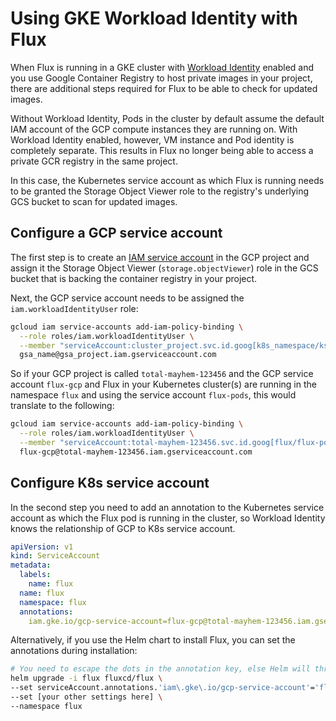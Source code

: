 # Using GKE Workload Identity with Flux

When Flux is running in a GKE cluster with [Workload Identity](https://cloud.google.com/kubernetes-engine/docs/how-to/workload-identity) enabled and you use Google Container Registry to host private images in your project, there are additional steps required for Flux to be able to check for updated images.

Without Workload Identity, Pods in the cluster by default assume the default IAM account of the GCP compute instances they are running on. With Workload Identity enabled, however, VM instance and Pod identity is completely separate. This results in Flux no longer being able to access a private GCR registry in the same project.

In this case, the Kubernetes service account as which Flux is running needs to be granted the Storage Object Viewer role to the registry's underlying GCS bucket to scan for updated images.

## Configure a GCP service account

The first step is to create an [IAM service account](https://cloud.google.com/docs/authentication/getting-started#creating_a_service_account) in the GCP project and assign it the Storage Object Viewer (`storage.objectViewer`) role in the GCS bucket that is backing the container registry in your project.

Next, the GCP service account needs to be assigned the `iam.workloadIdentityUser` role:

```bash
gcloud iam service-accounts add-iam-policy-binding \
  --role roles/iam.workloadIdentityUser \
  --member "serviceAccount:cluster_project.svc.id.goog[k8s_namespace/ksa_name]" \
  gsa_name@gsa_project.iam.gserviceaccount.com
```

So if your GCP project is called `total-mayhem-123456` and the GCP service account `flux-gcp` and Flux in your Kubernetes cluster(s) are running in the namespace `flux` and using the service account `flux-pods`, this would translate to the following:

```bash
gcloud iam service-accounts add-iam-policy-binding \
  --role roles/iam.workloadIdentityUser \
  --member "serviceAccount:total-mayhem-123456.svc.id.goog[flux/flux-pods]" \
  flux-gcp@total-mayhem-123456.iam.gserviceaccount.com
```

## Configure K8s service account

In the second step you need to add an annotation to the Kubernetes service account as which the Flux pod is running in the cluster, so Workload Identity knows the relationship of GCP to K8s service account.

```yaml
apiVersion: v1
kind: ServiceAccount
metadata:
  labels:
    name: flux
  name: flux
  namespace: flux
  annotations:
    iam.gke.io/gcp-service-account=flux-gcp@total-mayhem-123456.iam.gserviceaccount.com
```

Alternatively, if you use the Helm chart to install Flux, you can set the annotations during installation:

```bash
# You need to escape the dots in the annotation key, else Helm will throw an error
helm upgrade -i flux fluxcd/flux \
--set serviceAccount.annotations.'iam\.gke\.io/gcp-service-account'='flux-gcp@total-mayhem-123456.iam.gserviceaccount.com'
--set [your other settings here] \
--namespace flux
```